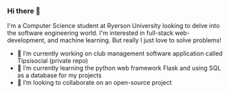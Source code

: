 ### Hi there 👋

I'm a Computer Science student at Ryerson University looking to delve into the software engineering world. I'm interested in full-stack web-development, and machine learning. But really I just love to solve problems! 

- 🔭 I’m currently working on club management software application called Tipsisocial (private repo)
- 🌱 I’m currently learning the python web framework Flask and using SQL as a database for my projects
- 👯 I’m looking to collaborate on an open-source project


